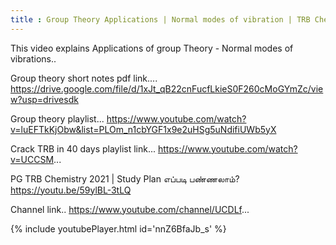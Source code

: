 ```yaml
---
title : Group Theory Applications | Normal modes of vibration | TRB Chemistry 2021
---
```


This video explains Applications of group Theory - Normal modes of vibrations..


Group theory short notes pdf link....
https://drive.google.com/file/d/1xJt_qB22cnFucfLkieS0F260cMoGYmZc/view?usp=drivesdk

Group theory playlist...
https://www.youtube.com/watch?v=luEFTkKjObw&list=PLOm_n1cbYGF1x9e2uHSg5uNdifiUWb5yX

Crack TRB in 40 days playlist link...
https://www.youtube.com/watch?v=UCCSM...

PG TRB Chemistry 2021 | Study Plan எப்படி பண்ணலாம்?
https://youtu.be/59ylBL-3tLQ

Channel link..
https://www.youtube.com/channel/UCDLf...



{% include youtubePlayer.html id='nnZ6BfaJb_s' %}
